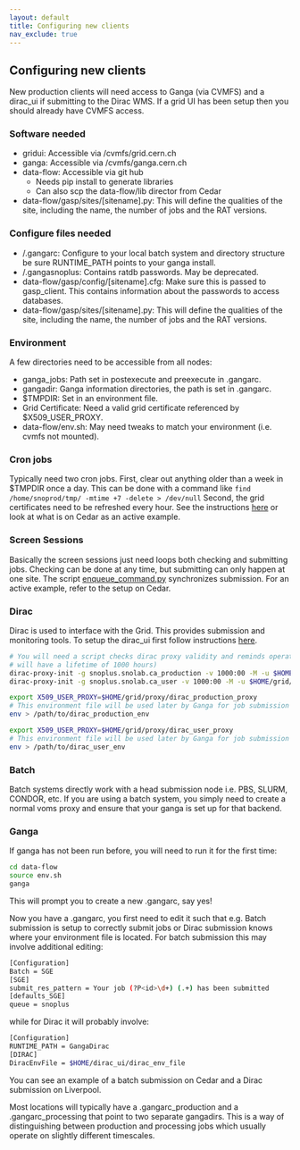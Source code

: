 ```yaml
---
layout: default
title: Configuring new clients
nav_exclude: true
---
```


## Configuring new clients

New production clients will need access to Ganga (via CVMFS) and a dirac_ui if submitting to the Dirac WMS. If a grid UI has been setup then you should already have CVMFS access.

### Software needed
* gridui: Accessible via /cvmfs/grid.cern.ch
* ganga: Accessible via /cvmfs/ganga.cern.ch
* data-flow: Accessible via git hub
  * Needs pip install to generate libraries
  * Can also scp the data-flow/lib director from Cedar
* data-flow/gasp/sites/[sitename].py: This will define the qualities of the site, including the name, the number of jobs and the RAT versions.

### Configure files needed
* /.gangarc: Configure to your local batch system and directory structure be sure RUNTIME_PATH points to your ganga install.
* /.gangasnoplus: Contains ratdb passwords. May be deprecated.
* data-flow/gasp/config/[sitename].cfg: Make sure this is passed to gasp_client. This contains information about the passwords to access databases.
* data-flow/gasp/sites/[sitename].py: This will define the qualities of the site, including the name, the number of jobs and the RAT versions.

### Environment
A few directories need to be accessible from all nodes:
* ganga_jobs: Path set in postexecute and preexecute in .gangarc.
* gangadir: Ganga information directories, the path is set in .gangarc.
* $TMPDIR: Set in an environment file.
* Grid Certificate: Need a valid grid certificate referenced by $X509_USER_PROXY.
* data-flow/env.sh: May need tweaks to match your environment (i.e. cvmfs not mounted).

### Cron jobs
Typically need two cron jobs. First, clear out anything older than a week in $TMPDIR once a day. This can be done with a command like `find /home/snoprod/tmp/ -mtime +7 -delete > /dev/null` Second, the grid certificates need to be refreshed every hour. See the instructions [here]() or look at what is on Cedar as an active example.

### Screen Sessions
Basically the screen sessions just need loops both checking and submitting jobs. Checking can be done at any time, but submitting can only happen at one site. The script [enqueue_command.py](./enqueue_command_py.md) synchronizes submission. For an active example, refer to the setup on Cedar.

### Dirac
Dirac is used to interface with the Grid. This provides submission and monitoring tools. To setup the dirac_ui first follow instructions [here](https://www.gridpp.ac.uk/wiki/Quick_Guide_to_Dirac).
```bash
# You will need a script checks dirac proxy validity and reminds operators to renew proxies (the one here
# will have a lifetime of 1000 hours)
dirac-proxy-init -g snoplus.snolab.ca_production -v 1000:00 -M -u $HOME/grid/proxy/dirac_production_proxy
dirac-proxy-init -g snoplus.snolab.ca_user -v 1000:00 -M -u $HOME/grid/proxy/dirac_user_proxy

export X509_USER_PROXY=$HOME/grid/proxy/dirac_production_proxy
# This environment file will be used later by Ganga for job submission
env > /path/to/dirac_production_env

export X509_USER_PROXY=$HOME/grid/proxy/dirac_user_proxy
# This environment file will be used later by Ganga for job submission
env > /path/to/dirac_user_env
```

### Batch
Batch systems directly work with a head submission node i.e. PBS, SLURM, CONDOR, etc. If you are using a batch system, you simply need to create a normal voms proxy and ensure that your ganga is set up for that backend.

### Ganga
If ganga has not been run before, you will need to run it for the first time:
```bash
cd data-flow
source env.sh
ganga
```
This will prompt you to create a new .gangarc, say yes!

Now you have a .gangarc, you first need to edit it such that e.g. Batch submission is setup to correctly submit jobs or Dirac submission knows where your environment file is located. For batch submission this may involve additional editing:
```bash
[Configuration]
Batch = SGE
[SGE]
submit_res_pattern = Your job (?P<id>\d+) (.+) has been submitted
[defaults_SGE]
queue = snoplus
```
while for Dirac it will probably involve:
```bash
[Configuration]
RUNTIME_PATH = GangaDirac
[DIRAC]
DiracEnvFile = $HOME/dirac_ui/dirac_env_file
```
You can see an example of a batch submission on Cedar and a Dirac submission on Liverpool.

Most locations will typically have a .gangarc_production and a .gangarc_processing that point to two separate gangadirs. This is a way of distinguishing between production and processing jobs which usually operate on slightly different timescales.
